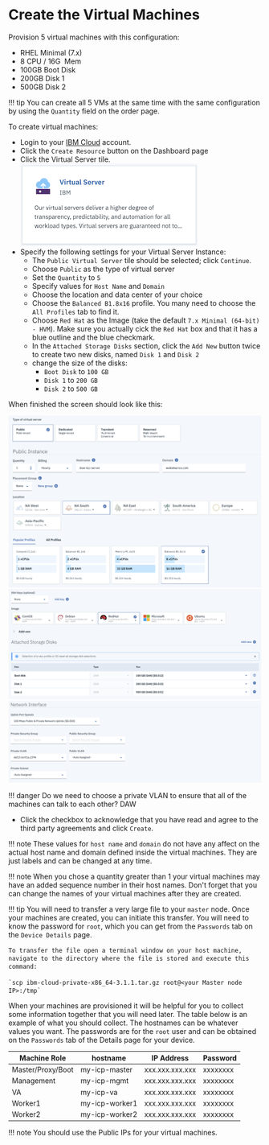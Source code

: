 # Create the Virtual Machines

Provision 5 virtual machines with this configuration:

- RHEL Minimal (7.x)
- 8 CPU / 16G  Mem
- 100GB Boot Disk
- 200GB Disk 1
- 500GB Disk 2

!!! tip
    You can create all 5 VMs at the same time with the same configuration by using the `Quantity` field on the order page.


To create virtual machines:

- Login to your [IBM Cloud](https://cloud.ibm.com) account.
- Click the `Create Resource` button on the Dashboard page
- Click the Virtual Server tile.  
![virtual server](images/virtualserver.png)
- Specify the following settings for your Virtual Server Instance:
    - The `Public Virtual Server` tile should be selected; click `Continue`.
    - Choose `Public` as the type of virtual server
    - Set the `Quantity` to `5`
    - Specify values for `Host Name` and `Domain`
    - Choose the location and data center of your choice
    - Choose the `Balanced B1.8x16` profile.  You many need to choose the `All Profiles` tab to find it.
    - Choose `Red Hat` as the Image (take the default `7.x Minimal (64-bit) - HVM`).  Make sure you actually cick the `Red Hat` box and that it has a blue outline and the blue checkmark.
    - In the `Attached Storage Disks` section, click the `Add New` button twice to create two new disks, named `Disk 1` and `Disk 2`
    - change the size of the disks:
        - `Boot Disk` to `100 GB`
        - `Disk 1` to `200 GB`
        - `Disk 2` to `500 GB`

When finished the screen should look like this:

![](images/virtualserverinstance1.png)
![](images/virtualserverinstance2.png)
![](images/virtualserverinstance3.png)

!!! danger
    Do we need to choose a private VLAN to ensure that all of the machines can talk to each other? DAW

- Click the checkbox to acknowledge that you have read and agree to the third party agreements and click `Create`.

!!! note
    These values for `host name` and `domain` do not have any affect on the actual host name and domain defined
    inside the virtual machines.  They are just labels and can be changed at any time.

!!! note
    When you chose a quantity greater than 1 your virtual machines may have an added sequence number in their host names.  Don't forget that you can change the names of your virtual machines after they are created.

!!! tip
    You will need to transfer a very large file to your `master` node.  Once your machines are created, you can initiate this transfer.  You will need to know the password for `root`, which you can get from the `Passwords` tab on the `Device Details` page.

    To transfer the file open a terminal window on your host machine, navigate to the directory where the file is stored and execute this command:

    `scp ibm-cloud-private-x86_64-3.1.1.tar.gz root@<your Master node IP>:/tmp`

When your machines are provisioned it will be helpful for you to collect some information together that you will need later.  The table below is an example of what you should collect.  The hostnames can be whatever values you want.  The passwords are for the `root` user and can be obtained on the `Passwords` tab of the Details page for your device.

| Machine Role      | hostname       | IP Address      | Password |
| ----------------- | -------------- | --------------- | -------- |
| Master/Proxy/Boot | my-icp-master  | xxx.xxx.xxx.xxx | xxxxxxxx |
| Management        | my-icp-mgmt    | xxx.xxx.xxx.xxx | xxxxxxxx |
| VA                | my-icp-va      | xxx.xxx.xxx.xxx | xxxxxxxx |
| Worker1           | my-icp-worker1 | xxx.xxx.xxx.xxx | xxxxxxxx |
| Worker2           | my-icp-worker2 | xxx.xxx.xxx.xxx | xxxxxxxx |

!!! note
    You should use the Public IPs for your virtual machines.